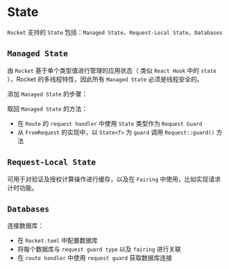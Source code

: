 # State

`Rocket` 支持的 `State` 包括：`Managed State`、`Request-Local State`、`Databases`

## `Managed State`

由 `Rocket` 基于单个类型值进行管理的应用状态（ 类似 `React Hook` 中的 `state` ），Rocket 的多线程特性，因此所有 `Managed State` 必须是线程安全的。

添加 `Managed State` 的步骤：

取回 `Managed State` 的方法：

- 在 `Route` 的 `request handler` 中使用 `State` 类型作为 `Request Guard`
- 从 `FromRequest` 的实现中，以 `State<T>` 为 `guard` 调用 `Request::guard()` 方法

## `Request-Local State`

可用于对验证及授权计算操作进行缓存，以及在 `Fairing` 中使用，比如实现请求计时功能。

## `Databases`

连接数据库：

- 在 `Rocket.toml` 中配置数据库
- 将每个数据库与 `request guard type` 以及 `fairing` 进行关联
- 在 `route handler` 中使用 `request guard` 获取数据库连接